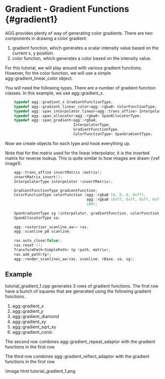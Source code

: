 Gradient - Gradient Functions {#gradient1}
==========================================

AGG provides plenty of way of generating color gradients.  There are
two components in drawing a color gradient:

1. gradient function, which generates a scalar intensity value based on
   the current x, y position.
2. color function, which generates a color based on the intensity value.

For this tutorial, we will play around with various gradient functions.
However, for the color function, we will use a simple agg::gradient_linear_color
object.

You will need the following types.  There are a number of gradient function
classes.  In this example, we use agg::gradient_x. 

```cpp
	typedef agg::gradient_x GradientFunctionType;
	typedef agg::gradient_linear_color<agg::rgba8> ColorFunctionType;
	typedef agg::span_interpolator_linear<agg::trans_affine> InterpolatorType;
	typedef agg::span_allocator<agg::rgba8> SpanAllocatorType;
	typedef agg::span_gradient<agg::rgba8,
	                           InterpolatorType,
	                           GradientFunctionType,
	                           ColorFunctionType> SpanGradientType;
```

Now we create objects for each type and hook everything up.

Note that for the matrix used for the linear interpolator, it is the inverted
matrix for reverse lookup.  This is quite similar to how images are
drawn (\ref image1).


```cpp
	agg::trans_affine invertMatrix (matrix);
	invertMatrix.invert();
	InterpolatorType interpolator (invertMatrix);

	GradientFunctionType gradientFunction;	
	ColorFunctionType colorFunction (agg::rgba8 (0, 0, 0, 0xff),
	                                 agg::rgba8 (0xff, 0xff, 0xff, 0xff),
	                                 100);
	
	SpanGradientType sg (interpolator, gradientFunction, colorFunction, 0.0, 50.0);
	SpanAllocatorType sa;
	
	agg::rasterizer_scanline_aa<> ras;
	agg::scanline_p8 scanline;
	
	ras.auto_close(false);
	ras.reset ();
	TransformPath<SimplePath> tp (path, matrix);
	ras.add_path(tp);
	agg::render_scanlines_aa(ras, scanline, rBase, sa, sg);
```

Example
-------

tutorial_gradient_1.cpp generates 3 rows of gradient functions.  The first
row have a bunch of squares that are generated using the following gradient
functions.

1. agg::gradient_x
2. agg::gradient_y
3. agg::gradient_diamond
4. agg::gradient_xy
5. agg::gradient_sqrt_xy
6. agg::gradient_conic

The second row combines agg::gradient_repeat_adaptor with the gradient
functions in the first row.

The third row combines agg::gradient_reflect_adaptor with the gradient
functions in the first row.

\image html tutorial_gradient_1.png
